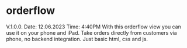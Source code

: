 # orderflow
V.1.0.0. Date: 12.06.2023 Time: 4:40PM
With this orderflow view you can use it on your phone and iPad. Take orders directly from customers via phone, no backend integration. Just basic html, css and js. 
